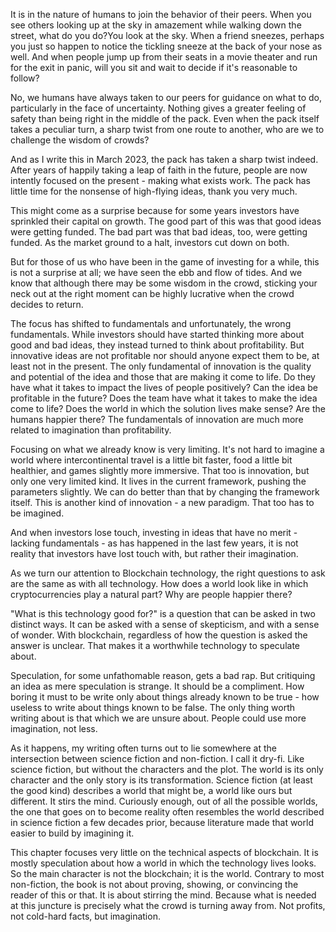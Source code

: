 It is in the nature of humans to join the behavior of their peers. When you see others looking up at the sky in amazement while walking down the street, what do you do?You look at the sky. When a friend sneezes, perhaps you just so happen to notice the tickling sneeze at the back of your nose as well. And when people jump up from their seats in a movie theater and run for the exit in panic, will you sit and wait to decide if it's reasonable to follow?

No, we humans have always taken to our peers for guidance on what to do, particularly in the face of uncertainty. Nothing gives a greater feeling of safety than being right in the middle of the pack. Even when the pack itself takes a peculiar turn, a sharp twist from one route to another, who are we to challenge the wisdom of crowds?

And as I write this in March 2023, the pack has taken a sharp twist indeed. After years of happily taking a leap of faith in the future, people are now intently focused on the present - making what exists work. The pack has little time for the nonsense of high-flying ideas, thank you very much.

This might come as a surprise because for some years investors have sprinkled their capital on growth. The good part of this was that good ideas were getting funded. The bad part was that bad ideas, too, were getting funded. As the market ground to a halt, investors cut down on both.

But for those of us who have been in the game of investing for a while, this is not a surprise at all; we have seen the ebb and flow of tides. And we know that although there may be some wisdom in the crowd, sticking your neck out at the right moment can be highly lucrative when the crowd decides to return.

The focus has shifted to fundamentals and unfortunately, the wrong fundamentals. While investors should have started thinking more about good and bad ideas, they instead turned to think about profitability. But innovative ideas are not profitable nor should anyone expect them to be, at least not in the present. The only fundamental of innovation is the quality and potential of the idea and those that are making it come to life. Do they have what it takes to impact the lives of people positively? Can the idea be profitable in the future? Does the team have what it takes to make the idea come to life? Does the world in which the solution lives make sense? Are the humans happier there? The fundamentals of innovation are much more related to imagination than profitability.

Focusing on what we already know is very limiting. It's not hard to imagine a world where intercontinental travel is a little bit faster, food a little bit healthier, and games slightly more immersive. That too is innovation, but only one very limited kind. It lives in the current framework, pushing the parameters slightly. We can do better than that by changing the framework itself. This is another kind of innovation - a new paradigm. That too has to be imagined.

And when investors lose touch, investing in ideas that have no merit - lacking fundamentals - as has happened in the last few years, it is not reality that investors have lost touch with, but rather their imagination.

As we turn our attention to Blockchain technology, the right questions to ask are the same as with all technology. How does a world look like in which cryptocurrencies play a natural part? Why are people happier there?

"What is this technology good for?" is a question that can be asked in two distinct ways. It can be asked with a sense of skepticism, and with a sense of wonder. With blockchain, regardless of how the question is asked the answer is unclear. That makes it a worthwhile technology to speculate about.

Speculation, for some unfathomable reason, gets a bad rap. But critiquing an idea as mere speculation is strange. It should be a compliment. How boring it must to be write only about things already known to be true - how useless to write about things known to be false. The only thing worth writing about is that which we are unsure about. People could use more imagination, not less.

As it happens, my writing often turns out to lie somewhere at the intersection between science fiction and non-fiction. I call it dry-fi. Like science fiction, but without the characters and the plot. The world is its only character and the only story is its transformation. Science fiction (at least the good kind) describes a world that might be, a world like ours but different. It stirs the mind. Curiously enough, out of all the possible worlds, the one that goes on to become reality often resembles the world described in science fiction a few decades prior, because literature made that world easier to build by imagining it.

This chapter focuses very little on the technical aspects of blockchain. It is mostly speculation about how a world in which the technology lives looks. So the main character is not the blockchain; it is the world. Contrary to most non-fiction, the book is not about proving, showing, or convincing the reader of this or that. It is about stirring the mind. Because what is needed at this juncture is precisely what the crowd is turning away from. Not profits, not cold-hard facts, but imagination.

